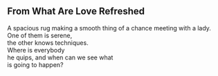 From What Are Love Refreshed
----------------------------
A spacious rug making a smooth thing of a chance meeting with a lady.  
One of them is serene,  
the other knows techniques.  
Where is everybody  
he quips, and when can we see what  
is going to happen?  
